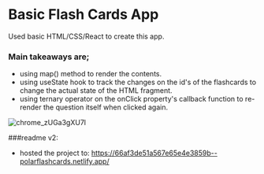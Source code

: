 # Basic Flash Cards App

Used basic HTML/CSS/React to create this app.

### Main takeaways are;
- using map() method to render the contents.
- using useState hook to track the changes on the id's of the flashcards to change the actual state of the HTML fragment.
- using ternary operator on the onClick property's callback function to re-render the question itself when clicked again.

![chrome_zUGa3gXU7l](https://github.com/polarbeerd/flashcards/assets/76842287/989e6810-bf3a-46cd-80a7-f3de50a5acd3)

###readme v2: 
- hosted the project to: https://66af3de51a567e65e4e3859b--polarflashcards.netlify.app/

